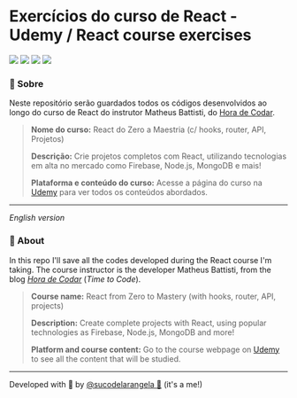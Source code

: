 # Exercícios do curso de React - Udemy / React course exercises

<div>
  <img src="https://img.shields.io/badge/HTML5-E34F26?style=for-the-badge&logo=html5&logoColor=white">
  <img src="https://img.shields.io/badge/CSS3-1572B6?style=for-the-badge&logo=css3&logoColor=white">
  <img src="https://img.shields.io/badge/JavaScript-F7DF1E?style=for-the-badge&logo=javascript&logoColor=black">
  <img src="https://img.shields.io/badge/React-20232A?style=for-the-badge&logo=react&logoColor=61DAFB"/>
  <!-- <img src="https://img.shields.io/badge/Node.js-43853D?style=for-the-badge&logo=node.js&logoColor=white" />
  <img src="https://img.shields.io/badge/Express.js-404D59?style=for-the-badge&logo=express&logoColor=%2361DAFB" />
  <img src="https://img.shields.io/badge/EJS-A91E50?style=for-the-badge" />
  <a href="https://github.com/codermarcos/simple-mask-money"><img src="https://img.shields.io/badge/SimpleMaskMoney-222222?style=for-the-badge" /></a>
  <img src="https://img.shields.io/badge/SQLite3-07405E?style=for-the-badge&logo=sqlite&logoColor=white" /> -->
</div>

### 🔎 Sobre

Neste repositório serão guardados todos os códigos desenvolvidos ao longo do curso de React do instrutor Matheus Battisti, do [Hora de Codar](https://www.horadecodar.com.br/).

> **Nome do curso:** React do Zero a Maestria (c/ hooks, router, API, Projetos)
>
> **Descrição:** Crie projetos completos com React, utilizando tecnologias em alta no mercado como Firebase, Node.js, MongoDB e mais!
>
> **Plataforma e conteúdo do curso:** Acesse a página do curso na [Udemy](https://www.udemy.com/course/react-do-zero-a-maestria-c-hooks-router-api-projetos/) para ver todos os conteúdos abordados.

---

_English version_

</div>

### 🔎 About

In this repo I'll save all the codes developed during the React course I'm taking. The course instructor is the developer Matheus Battisti, from the blog [_Hora de Codar_](https://www.horadecodar.com.br/) (_Time to Code_).

> **Course name:** React from Zero to Mastery (with hooks, router, API, projects)
>
> **Description:** Create complete projects with React, using popular technologies as Firebase, Node.js, MongoDB and more!
>
> **Platform and course content:** Go to the course webpage on [Udemy](https://www.udemy.com/course/react-do-zero-a-maestria-c-hooks-router-api-projetos/) to see all the content that will be studied.

---

Developed with 🧡 by [@sucodelarangela 🍊](https://angelacaldas.vercel.app) (it's a me!)
